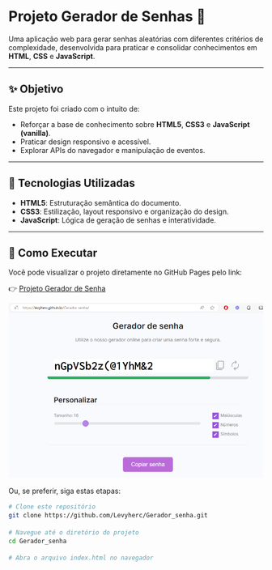 ###

# Projeto Gerador de Senhas 🔐

Uma aplicação web para gerar senhas aleatórias com diferentes critérios de complexidade, desenvolvida para praticar e consolidar conhecimentos em **HTML**, **CSS** e **JavaScript**.

---

## ✨ Objetivo

Este projeto foi criado com o intuito de:

- Reforçar a base de conhecimento sobre **HTML5**, **CSS3** e **JavaScript (vanilla)**.
- Praticar design responsivo e acessível.
- Explorar APIs do navegador e manipulação de eventos.

---

## 🧰 Tecnologias Utilizadas

- **HTML5**: Estruturação semântica do documento.
- **CSS3**: Estilização, layout responsivo e organização do design.
- **JavaScript**: Lógica de geração de senhas e interatividade.

---

## 🚀 Como Executar

Você pode visualizar o projeto diretamente no GitHub Pages pelo link:

👉 [Projeto Gerador de Senha](https://levyherc.github.io/Gerador_senha/)

<img src="https://github.com/Levyherc/Gerador_senha/blob/main/Gerador-de-senhas.png"/>

Ou, se preferir, siga estas etapas:

```bash
# Clone este repositório
git clone https://github.com/Levyherc/Gerador_senha.git

# Navegue até o diretório do projeto
cd Gerador_senha

# Abra o arquivo index.html no navegador

